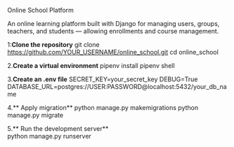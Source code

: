 Online School Platform

An online learning platform built with Django for managing users, groups, teachers, and students — allowing enrollments and course management.

1:**Clone the repository**
git clone https://github.com/YOUR_USERNAME/online_school.git
cd online_school

2.**Create a virtual environment**
pipenv install
pipenv shell

3.**Create an .env file**
SECRET_KEY=your_secret_key
DEBUG=True
DATABASE_URL=postgres://USER:PASSWORD@localhost:5432/your_db_name

4.** Apply migration**
python manage.py makemigrations
python manage.py migrate

5.** Run the development server**     
python manage.py runserver

